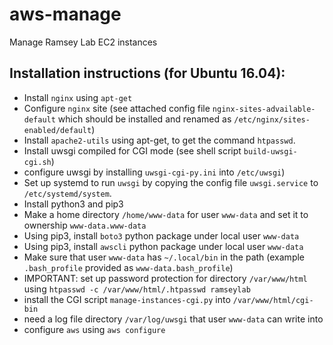 # aws-manage
Manage Ramsey Lab EC2 instances

## Installation instructions (for Ubuntu 16.04):

- Install `nginx` using `apt-get` 
- Configure `nginx` site (see attached config file `nginx-sites-advailable-default` which should be installed and renamed as `/etc/nginx/sites-enabled/default`) 
- Install `apache2-utils` using apt-get, to get the command `htpasswd`.
- Install uwsgi compiled for CGI mode (see shell script `build-uwsgi-cgi.sh`)
- configure uwsgi by installing `uwsgi-cgi-py.ini` into `/etc/uwsgi`)
- Set up systemd to run `uwsgi` by copying the config file `uwsgi.service` to `/etc/systemd/system`.
- Install python3 and pip3
- Make a home directory `/home/www-data` for user `www-data` and set it to ownership `www-data.www-data`
- Using pip3, install `boto3` python package under local user `www-data`
- Using pip3, install `awscli` python package under local user `www-data`
- Make sure that user `www-data` has `~/.local/bin` in the path (example `.bash_profile` provided as `www-data.bash_profile`)
- IMPORTANT: set up password protection for directory `/var/www/html` using `htpasswd -c /var/www/html/.htpasswd ramseylab`
- install the CGI script `manage-instances-cgi.py` into `/var/www/html/cgi-bin`
- need a log file directory `/var/log/uwsgi` that user `www-data` can write into
- configure `aws` using `aws configure`
